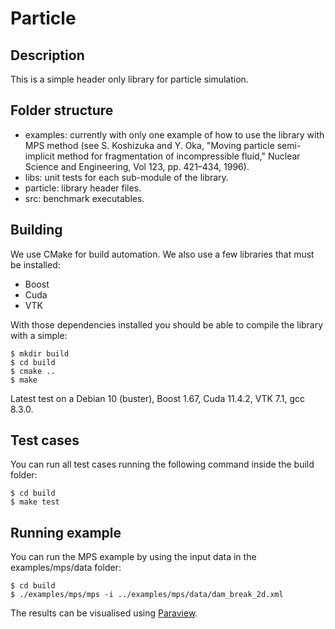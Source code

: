 # Particle

## Description

This is a simple header only library for particle simulation.

## Folder structure

- examples: currently with only one example of how to use the library with MPS method (see S. Koshizuka and Y. Oka, "Moving particle semi-implicit method for fragmentation of incompressible fluid," Nuclear Science and Engineering, Vol 123, pp. 421–434, 1996).
- libs: unit tests for each sub-module of the library.
- particle: library header files.
- src: benchmark executables.

## Building

We use CMake for build automation. We also use a few libraries that must be installed:
- Boost
- Cuda
- VTK

With those dependencies installed you should be able to compile the library with a simple:
```
$ mkdir build
$ cd build
$ cmake ..
$ make
```
Latest test on a Debian 10 (buster), Boost 1.67, Cuda 11.4.2, VTK 7.1, gcc 8.3.0.

## Test cases
You can run all test cases running the following command inside the build folder:
```
$ cd build
$ make test
```

## Running example
You can run the MPS example by using the input data in the examples/mps/data folder:
```
$ cd build
$ ./examples/mps/mps -i ../examples/mps/data/dam_break_2d.xml
```
The results can be visualised using [Paraview](https://www.paraview.org/).

